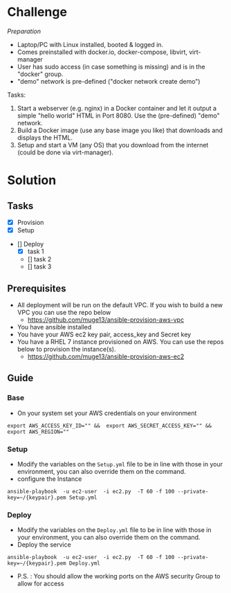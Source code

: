 # Challenge
*Preparation*
- Laptop/PC with Linux installed, booted & logged in.
- Comes preinstalled with docker.io, docker-compose, libvirt, virt-manager
- User has sudo access (in case something is missing) and is in the "docker" group.
- "demo" network is pre-defined ("docker network create demo")
 
Tasks:
1. Start a webserver (e.g. nginx) in a Docker container and let it output a simple "hello world" HTML in Port 8080. Use the (pre-defined) "demo" network.
2. Build a Docker image (use any base image you like) that downloads and displays the HTML.
3. Setup and start a VM (any OS) that you download from the internet (could be done via virt-manager).

# Solution
## Tasks
- [x] Provision
- [x] Setup
- [] Deploy
    - [x] task 1
    - [] task 2
    - [] task 3

## Prerequisites
- All deployment will be run on the default VPC. If you wish to build a new VPC you can use the repo below
    - https://github.com/muge13/ansible-provision-aws-vpc
- You have ansible installed
- You have your AWS ec2 key pair, access_key and Secret key
- You have a RHEL 7 instance provisioned on AWS. You can use the repos below to provision the instance(s).
    - https://github.com/muge13/ansible-provision-aws-ec2

## Guide
### Base
- On your system set your AWS credentials on your environment
```
export AWS_ACCESS_KEY_ID="" &&  export AWS_SECRET_ACCESS_KEY="" && export AWS_REGION=""
```
### Setup
- Modify the variables on the `Setup.yml` file to be in line with those in your environment, you can also override them on the command.
- configure the Instance
```
ansible-playbook  -u ec2-user  -i ec2.py  -T 60 -f 100 --private-key=~/{keypair}.pem Setup.yml
```
### Deploy
- Modify the variables on the `Deploy.yml` file to be in line with those in your environment, you can also override them on the command.
- Deploy the service
```
ansible-playbook  -u ec2-user  -i ec2.py  -T 60 -f 100 --private-key=~/{keypair}.pem Deploy.yml
```
- P.S. : You should allow the working ports on the AWS security Group to allow for access

